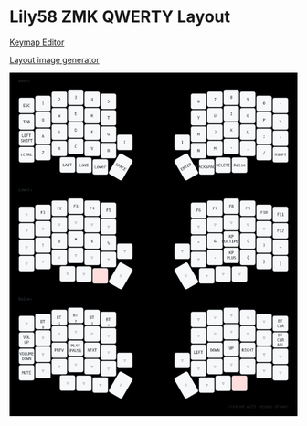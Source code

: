 # Lily58 ZMK QWERTY Layout

[Keymap Editor](https://nickcoutsos.github.io/keymap-editor/)

[Layout image generator](https://keymap-drawer.streamlit.app/)

![](my_keymap.png)
